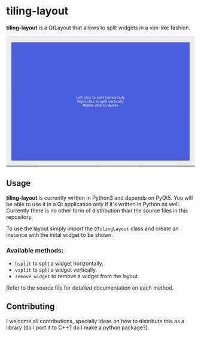 # tiling-layout

**tiling-layout** is a QtLayout that allows to split widgets in a vim-like fashion.

![alt demo](demo.gif?raw=true)

## Usage
**tiling-layout** is currently written in Python3 and depends on PyQt5.
You will be able to use it in a Qt application only if it's written in Python as well.
Currently there is no other form of distribution than the source files in this repository.

To use the layout simply import the `QTilingLayout` class and create an instance with the inital widget to be shown.

### Available methods:
* `hsplit` to split a widget horizontally.
* `vsplit` to split a widget vertically.
* `remove_widget` to remove a widget from the layout.

Refer to the source file for detailed documentation on each method.

## Contributing
I welcome all contributions, specially ideas on how to distribute this as a library (do I port it to C++? do I make a python package?).
